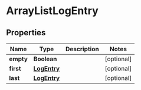 

# ArrayListLogEntry


## Properties

| Name | Type | Description | Notes |
|------------ | ------------- | ------------- | -------------|
|**empty** | **Boolean** |  |  [optional] |
|**first** | [**LogEntry**](LogEntry.md) |  |  [optional] |
|**last** | [**LogEntry**](LogEntry.md) |  |  [optional] |



